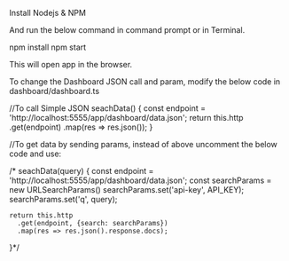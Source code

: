 Install Nodejs & NPM

And run the below command in command prompt or in Terminal.

npm install
npm start

This will open app in the browser.

To change the Dashboard JSON call and param, modify the below code in dashboard/dashboard.ts

//To call Simple JSON
seachData() {
    const endpoint = 'http://localhost:5555/app/dashboard/data.json';
    return this.http
      .get(endpoint)
      .map(res => res.json());
  }

//To get data by sending params, instead of above uncomment the below code and use:

/*
  seachData(query) {
    const endpoint = 'http://localhost:5555/app/dashboard/data.json';
    const searchParams = new URLSearchParams()
    searchParams.set('api-key', API_KEY);
    searchParams.set('q', query);
    
    return this.http
      .get(endpoint, {search: searchParams})
      .map(res => res.json().response.docs);
  }*/